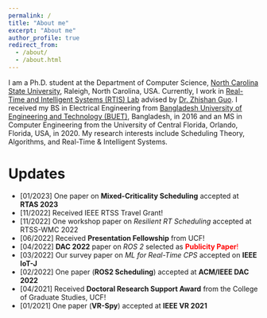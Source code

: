 ```yaml
---
permalink: /
title: "About me"
excerpt: "About me"
author_profile: true
redirect_from: 
  - /about/
  - /about.html
---
```


I am a Ph.D. student at the Department of Computer Science, [North Carolina State University](https://www.csc.ncsu.edu/), Raleigh, North Carolina, USA. Currently, I work in [Real-Time and Intelligent Systems (RTIS) Lab](https://zguo32.wordpress.ncsu.edu/) advised by [Dr. Zhishan Guo](https://www.csc.ncsu.edu/people/zguo32). I received my BS in Electrical Engineering from [Bangladesh University of Engineering and Technology (BUET)](https://eee.buet.ac.bd/), Bangladesh, in 2016 and an MS in Computer Engineering from the University of Central Florida, Orlando, Florida, USA, in 2020. My research interests include Scheduling Theory, Algorithms, and Real-Time \& Intelligent Systems.


Updates
======
- [01/2023] One paper on **Mixed-Criticality Scheduling** accepted at **RTAS 2023**
- [11/2022] Received IEEE RTSS Travel Grant!
- [11/2022] One workshop paper on *Resilient RT Scheduling* accepted at RTSS-WMC 2022
- [06/2022] Received **Presentation Fellowship** from UCF!
- [04/2022] **DAC 2022** paper on *ROS 2* selected as <span style="color:red">**Publicity Paper**!</span>
- [03/2022] Our survey paper on *ML for Real-Time CPS* accepted on **IEEE IoT-J**
- [02/2022] One paper (**ROS2 Scheduling**) accepted at **ACM/IEEE DAC 2022**
- [04/2021] Received **Doctoral Research Support Award** from the College of Graduate Studies, UCF!  
- [01/2021] One paper (**VR-Spy**) accepted at **IEEE VR 2021** 
